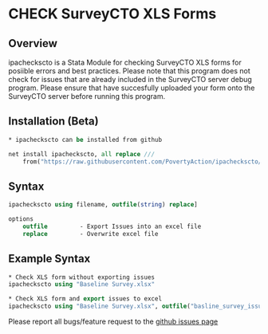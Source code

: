 # CHECK SurveyCTO XLS Forms

## Overview

ipacheckscto is a Stata Module for checking SurveyCTO XLS forms for posiible errors and best practices. Please note that this program does not check for issues that are already included in the SurveyCTO server debug program. Please ensure that have succesfully uploaded your form onto the SurveyCTO server before running this program.


## Installation (Beta)

```stata
* ipacheckscto can be installed from github

net install ipacheckscto, all replace ///
	from("https://raw.githubusercontent.com/PovertyAction/ipacheckscto/master/ado")
```

## Syntax
```stata
ipacheckscto using filename, outfile(string) replace]

options
	outfile 		- Export Issues into an excel file
	replace			- Overwrite excel file

```

## Example Syntax
```stata
* Check XLS form without exporting issues
ipacheckscto using "Baseline Survey.xlsx"

* Check XLS form and export issues to excel
ipacheckscto using "Baseline Survey.xlsx", outfile("basline_survey_issues.xlsx") replace

```

Please report all bugs/feature request to the [github issues page](https://github.com/iabaako/ipacheckscto/issues)
